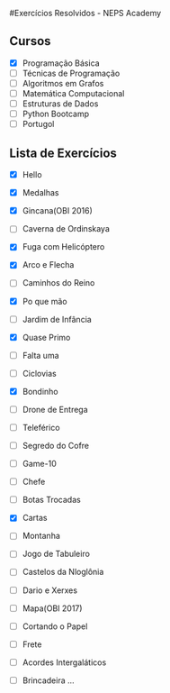 #Exercícios Resolvidos - NEPS  Academy

## Cursos
- [x] Programação Básica
- [ ] Técnicas de Programação
- [ ] Algoritmos em Grafos
- [ ] Matemática Computacional
- [ ] Estruturas de Dados
- [ ] Python Bootcamp
- [ ] Portugol

## Lista de Exercícios 

- [x] Hello
- [x] Medalhas
- [x] Gincana(OBI 2016)
- [ ] Caverna de Ordinskaya
- [x] Fuga com Helicóptero
- [x] Arco e Flecha
- [ ] Caminhos do Reino
- [x] Po que mão
- [ ] Jardim de Infância
- [x] Quase Primo
- [ ] Falta uma
- [ ] Ciclovias
- [x] Bondinho
- [ ] Drone de Entrega
- [ ] Teleférico
- [ ] Segredo do Cofre
- [ ] Game-10
- [ ] Chefe
- [ ] Botas Trocadas
- [x] Cartas
- [ ] Montanha
- [ ] Jogo de Tabuleiro
- [ ] Castelos da Nloglônia
- [ ] Dario e Xerxes
- [ ] Mapa(OBI 2017)
- [ ] Cortando o Papel
- [ ] Frete
- [ ] Acordes Intergaláticos
- [ ] Brincadeira
...



























